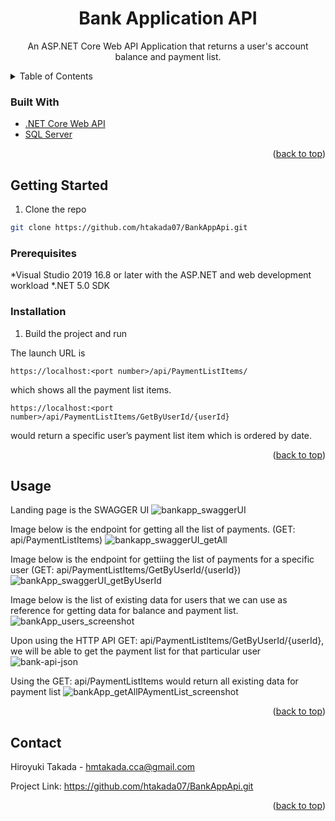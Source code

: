 <div id="top"></div>
<div align="center">
<h1>Bank Application API</h3>
  <p align="center">
    An ASP.NET Core Web API Application that returns a user's account balance and payment list.
  </p>
</div>



<!-- TABLE OF CONTENTS -->
<details>
  <summary>Table of Contents</summary>
  <ol>
    <li>
      <a href="#getting-started">Getting Started</a>
      <ul>
        <li><a href="#prerequisites">Prerequisites</a></li>
        <li><a href="#installation">Installation</a></li>
      </ul>
    </li>
    <li><a href="#usage">Usage</a></li>
    <li><a href="#contact">Contact</a></li>
  </ol>
</details>

### Built With

* [.NET Core Web API](https://docs.microsoft.com/en-us/aspnet/core/web-api/?view=aspnetcore-5.0)
* [SQL Server](https://www.microsoft.com/en-us/sql-server/sql-server-downloads)

<p align="right">(<a href="#top">back to top</a>)</p>

<!-- GETTING STARTED -->
## Getting Started

1. Clone the repo
```sh
git clone https://github.com/htakada07/BankAppApi.git
```

### Prerequisites

*Visual Studio 2019 16.8 or later with the ASP.NET and web development workload
*.NET 5.0 SDK
 

### Installation

1. Build the project and run

  The launch URL is 
  ```
  https://localhost:<port number>/api/PaymentListItems/ 
  ```
  which shows all the payment list items.
  ```
  https://localhost:<port number>/api/PaymentListItems/GetByUserId/{userId} 
  ```
  would return a specific user’s payment list item which is ordered by date.

<p align="right">(<a href="#top">back to top</a>)</p


<!-- USAGE EXAMPLES -->
## Usage
  
Landing page is the SWAGGER UI
![bankapp_swaggerUI](https://user-images.githubusercontent.com/48245321/142602346-5538562b-bfff-48cc-b711-f557c8acb4be.png)
  
Image below is the endpoint for getting all the list of payments. (GET: api/PaymentListItems)
![bankapp_swaggerUI_getAll](https://user-images.githubusercontent.com/48245321/142602434-c8bc2fbb-8760-4404-ab89-8e134a5556d5.png)

Image below is the endpoint for gettiing the list of payments for a specific user (GET: api/PaymentListItems/GetByUserId/{userId})
![bankApp_swaggerUI_getByUserId](https://user-images.githubusercontent.com/48245321/142602745-2a8677c8-24ec-4df1-9058-30e401207a2d.png)

Image below is the list of existing data for users that we can use as reference for getting data for balance and payment list.
![bankApp_users_screenshot](https://user-images.githubusercontent.com/48245321/142574336-350ff20c-0dbc-4b65-a2b3-c144d63e6c9d.png)
  
Upon using the HTTP API GET: api/PaymentListItems/GetByUserId/{userId}, we will be able to get the payment list for that particular user
![bank-api-json](https://user-images.githubusercontent.com/48245321/142574332-b6f5fb29-0de2-4ba3-a4f6-9530baba00a6.png)

Using the GET: api/PaymentListItems would return all existing data for payment list
![bankApp_getAllPAymentList_screenshot](https://user-images.githubusercontent.com/48245321/142575203-69dd8978-5214-41aa-b32e-241da38fa054.png)
  
<p align="right">(<a href="#top">back to top</a>)</p>

## Contact

Hiroyuki Takada - hmtakada.cca@gmail.com

Project Link: https://github.com/htakada07/BankAppApi.git

<p align="right">(<a href="#top">back to top</a>)</p>

